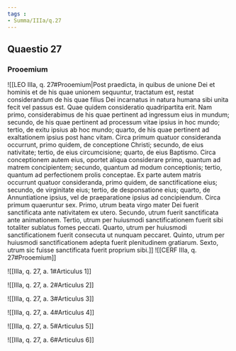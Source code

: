 ```yaml
---
tags : 
- Summa/IIIa/q.27
---
```


## Quaestio 27

### Prooemium

![[LEO IIIa, q. 27#Prooemium|Post praedicta, in quibus de unione Dei et hominis et de his quae unionem sequuntur, tractatum est, restat considerandum de his quae filius Dei incarnatus in natura humana sibi unita fecit vel passus est. Quae quidem consideratio quadripartita erit. Nam primo, considerabimus de his quae pertinent ad ingressum eius in mundum; secundo, de his quae pertinent ad processum vitae ipsius in hoc mundo; tertio, de exitu ipsius ab hoc mundo; quarto, de his quae pertinent ad exaltationem ipsius post hanc vitam. Circa primum quatuor consideranda occurrunt, primo quidem, de conceptione Christi; secundo, de eius nativitate; tertio, de eius circumcisione; quarto, de eius Baptismo. Circa conceptionem autem eius, oportet aliqua considerare primo, quantum ad matrem concipientem; secundo, quantum ad modum conceptionis; tertio, quantum ad perfectionem prolis conceptae. Ex parte autem matris occurrunt quatuor consideranda, primo quidem, de sanctificatione eius; secundo, de virginitate eius; tertio, de desponsatione eius; quarto, de Annuntiatione ipsius, vel de praeparatione ipsius ad concipiendum. Circa primum quaeruntur sex. Primo, utrum beata virgo mater Dei fuerit sanctificata ante nativitatem ex utero. Secundo, utrum fuerit sanctificata ante animationem. Tertio, utrum per huiusmodi sanctificationem fuerit sibi totaliter sublatus fomes peccati. Quarto, utrum per huiusmodi sanctificationem fuerit consecuta ut nunquam peccaret. Quinto, utrum per huiusmodi sanctificationem adepta fuerit plenitudinem gratiarum. Sexto, utrum sic fuisse sanctificata fuerit proprium sibi.]]
![[CERF IIIa, q. 27#Prooemium]]

![[IIIa, q. 27, a. 1#Articulus 1]]

![[IIIa, q. 27, a. 2#Articulus 2]]

![[IIIa, q. 27, a. 3#Articulus 3]]

![[IIIa, q. 27, a. 4#Articulus 4]]

![[IIIa, q. 27, a. 5#Articulus 5]]

![[IIIa, q. 27, a. 6#Articulus 6]]

